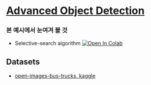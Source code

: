 # [Advanced Object Detection](https://github.com/PacktPublishing/Modern-Computer-Vision-with-PyTorch/tree/master/Chapter08) 

### 본 예시에서 눈여겨 볼 것 

* Selective-search algorithm  [![Open In Colab](https://colab.research.google.com/assets/colab-badge.svg)](https://colab.research.google.com/github/DoranLyong/Awesome-Tensor-Architecture/blob/main/pytorch_reference/modern_cv_reference/07_basic_object_detection/SelectiveSearch_tutorial.ipynb)





## Datasets 

* [open-images-bus-trucks, kaggle](https://www.kaggle.com/sixhky/open-images-bus-trucks) 